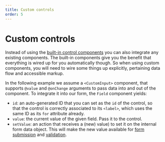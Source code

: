```yaml
---
title: Custom controls
order: 5
---
```


# Custom controls

Instead of using the [built-in control components](../controls.md) you can also integrate any existing components. The built-in components give you the benefit that everything is wired up for you automatically though. So when using custom components, you will need to wire some things up explicitly, pertaining data flow and accessible markup.

In the following example we assume a `<CustomInput>` component, that supports `@value` and `@onChange` arguments to pass data into and out of the component. To integrate it into our form, the `Field` component yields:

- `id`: an auto-generated ID that you can set as the `id` of the control, so that the control is correctly associated to its `<label>`, which uses the same ID as its `for` attribute already.
- `value`: the current value of the given field. Pass it to the control.
- `setValue`: an action that receives a (new) value) to set it on the internal form data object. This will make the new value available for [form submission](../data/) and [validation](../../validation/).

